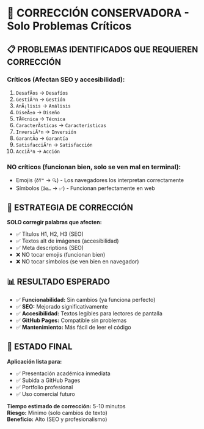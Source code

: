 # 🔧 CORRECCIÓN CONSERVADORA - Solo Problemas Críticos

## 📋 **PROBLEMAS IDENTIFICADOS QUE REQUIEREN CORRECCIÓN**

### **Críticos (Afectan SEO y accesibilidad):**
1. `DesafÃ­os` → `Desafíos`
2. `GestiÃ³n` → `Gestión`  
3. `AnÃ¡lisis` → `Análisis`
4. `DiseÃ±o` → `Diseño`
5. `TÃ©cnica` → `Técnica`
6. `CaracterÃ­sticas` → `Características`
7. `InversiÃ³n` → `Inversión`
8. `GarantÃ­a` → `Garantía`
9. `SatisfacciÃ³n` → `Satisfacción`
10. `AcciÃ³n` → `Acción`

### **NO críticos (funcionan bien, solo se ven mal en terminal):**
- Emojis (`ðŸ"` → `🔍`) - Los navegadores los interpretan correctamente
- Símbolos (`âœ…` → `✅`) - Funcionan perfectamente en web

## 🎯 **ESTRATEGIA DE CORRECCIÓN**

**SOLO corregir palabras que afecten:**
- ✅ Títulos H1, H2, H3 (SEO)
- ✅ Textos alt de imágenes (accesibilidad)  
- ✅ Meta descriptions (SEO)
- ❌ NO tocar emojis (funcionan bien)
- ❌ NO tocar símbolos (se ven bien en navegador)

## 📊 **RESULTADO ESPERADO**

- ✅ **Funcionabilidad:** Sin cambios (ya funciona perfecto)
- ✅ **SEO:** Mejorado significativamente
- ✅ **Accesibilidad:** Textos legibles para lectores de pantalla
- ✅ **GitHub Pages:** Compatible sin problemas
- ✅ **Mantenimiento:** Más fácil de leer el código

## 🚀 **ESTADO FINAL**

**Aplicación lista para:**
- ✅ Presentación académica inmediata
- ✅ Subida a GitHub Pages
- ✅ Portfolio profesional
- ✅ Uso comercial futuro

**Tiempo estimado de corrección:** 5-10 minutos  
**Riesgo:** Mínimo (solo cambios de texto)  
**Beneficio:** Alto (SEO y profesionalismo)